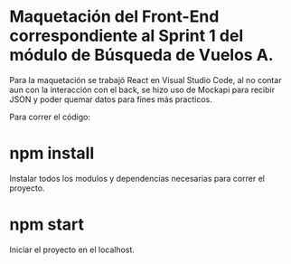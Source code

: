 # Maquetación del Front-End correspondiente al Sprint 1 del módulo de Búsqueda de Vuelos A.
Para la maquetación se trabajó React en Visual Studio Code, al no contar aun con la interacción con el back, se hizo uso de Mockapi para recibir JSON y poder quemar datos para fines más practicos. 

Para correr el código:

# npm install
Instalar todos los modulos y dependencias necesarias para correr el proyecto.

# npm start
Iniciar el proyecto en el localhost.
